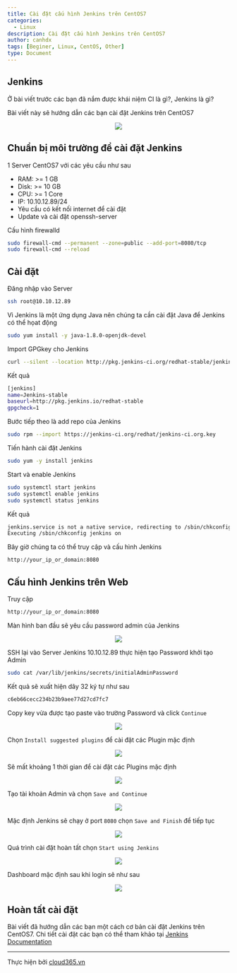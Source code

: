 ```yaml
---
title: Cài đặt cấu hình Jenkins trên CentOS7
categories:
  - Linux
description: Cài đặt cấu hình Jenkins trên CentOS7
author: canhdx
tags: [Beginer, Linux, CentOS, Other]
type: Document
---
```


## Jenkins 

Ở bài viết trước các bạn đã nắm được khái niệm CI là gì?, Jenkins là gì?

Bài viết này sẽ hướng dẫn các bạn cài đặt Jenkins trên CentOS7

<p align="center">
<img src="/images/img-jenkins/jenkins-logo.jpg">
</p>

## Chuẩn bị môi trường để cài đặt Jenkins

1 Server CentOS7 với các yêu cầu như sau
- RAM: >= 1 GB
- Disk: >= 10 GB
- CPU: >= 1 Core
- IP: 10.10.12.89/24
- Yêu cầu có kết nối internet để cài đặt 
- Update và cài đặt openssh-server

Cấu hình firewalld 
```sh
sudo firewall-cmd --permanent --zone=public --add-port=8080/tcp
sudo firewall-cmd --reload
```

## Cài đặt 

Đăng nhập vào Server
```sh 
ssh root@10.10.12.89
```

Vì Jenkins là một ứng dụng Java nên chúng ta cần cài đặt Java để Jenkins có thể họat động 
```sh 
sudo yum install -y java-1.8.0-openjdk-devel
```

Import GPGkey cho Jenkins 
```sh 
curl --silent --location http://pkg.jenkins-ci.org/redhat-stable/jenkins.repo | sudo tee /etc/yum.repos.d/jenkins.repo
```

Kết quả 
```sh 
[jenkins]
name=Jenkins-stable
baseurl=http://pkg.jenkins.io/redhat-stable
gpgcheck=1
```

Bước tiếp theo là add repo của Jenkins 
```sh 
sudo rpm --import https://jenkins-ci.org/redhat/jenkins-ci.org.key
```

Tiến hành cài đặt Jenkins
```sh 
sudo yum -y install jenkins
```

Start và enable Jenkins 
```sh 
sudo systemctl start jenkins
sudo systemctl enable jenkins
sudo systemctl status jenkins
```

Kết quả 
```sh 
jenkins.service is not a native service, redirecting to /sbin/chkconfig.
Executing /sbin/chkconfig jenkins on
```

Bây giờ chúng ta có thể truy cập và cấu hình Jenkins 
```sh 
http://your_ip_or_domain:8080
```

## Cấu hình Jenkins trên Web 

Truy cập 
```sh 
http://your_ip_or_domain:8080
```

Màn hình ban đầu sẽ yêu cầu password admin của Jenkins 
<p align="center">
<img src="/images/img-jenkins/jenkins-001.png">
</p>

SSH lại vào Server Jenkins 10.10.12.89 thực hiện tạo Password khởi tạo Admin
```sh 
sudo cat /var/lib/jenkins/secrets/initialAdminPassword
```

Kết quả sẽ xuất hiện dãy 32 ký tự như sau
```sh 
c6eb66cecc234b23b9aee77d27cd7fc7
```

Copy key vừa được tạo paste vào trường Password và click `Continue`
<p align="center">
<img src="/images/img-jenkins/jenkins-002.png">
</p>

Chọn `Install suggested plugins` để cài đặt các Plugin mặc định 
<p align="center">
<img src="/images/img-jenkins/jenkins-003.png">
</p>

Sẽ mất khoảng 1 thời gian để cài đặt các Plugins mặc định
<p align="center">
<img src="/images/img-jenkins/jenkins-004.png">
</p>

Tạo tài khoản Admin và chọn `Save and Continue`
<p align="center">
<img src="/images/img-jenkins/jenkins-005.png">
</p>

Mặc định Jenkins sẽ chạy ở port `8080` chọn `Save and Finish` để tiếp tục 
<p align="center">
<img src="/images/img-jenkins/jenkins-006.png">
</p>

Quá trình cài đặt hoàn tất chọn `Start using Jenkins`
<p align="center">
<img src="/images/img-jenkins/jenkins-007.png">
</p>


Dashboard mặc định sau khi login sẽ như sau
<p align="center">
<img src="/images/img-jenkins/jenkins-008.png">
</p>


## Hoàn tất cài đặt

Bài viết đã hướng dẫn các bạn một cách cơ bản cài đặt Jenkins trên CentOS7. Chi tiết cài đặt các bạn có thể tham khảo tại <a href="https://jenkins.io/doc/" target="_blank">Jenkins Documentation</a>

---

Thực hiện bởi <a href="https://cloud365.vn/" target="_blank">cloud365.vn</a>